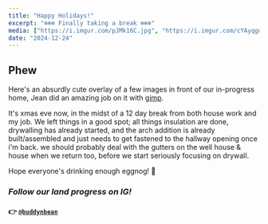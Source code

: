 ```yaml
---
title: "Happy Holidays!"
excerpt: "❄️❄️❄️ Finally taking a break ❄️❄️❄️"
media: ["https://i.imgur.com/pJMk16C.jpg", "https://i.imgur.com/cYAyqgd.jpg", "https://i.imgur.com/vCOCg7a.jpg"]
date: "2024-12-24"
---
```


## Phew
Here's an absurdly cute overlay of a few images in front of our in-progress home, Jean did an amazing job on it with [gimp](https://www.gimp.org/).

It's xmas eve now, in the midst of a 12 day break from both house work and my job. We left things in a good spot; all things insulation are done, drywalling has already started, and the arch addition is already built/assembled and just needs to get fastened to the hallway opening once i'm back. we should probably deal with the gutters on the well house & house when we return too, before we start seriously focusing on drywall.

Hope everyone's drinking enough eggnog! 🥚

### *Follow our land progress on IG!*
#### 👉 [`@buddynbean`](https://instagram.com/buddynbean)
